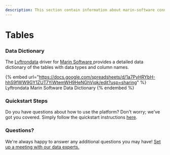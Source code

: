 ```yaml
---
description: This section contain information about marin-software connector tables information
---
```


# Tables

### Data Dictionary

The [Lyftrondata](https://www.lyftrondata.com/) driver for [Marin Software](https://www.lyftrondata.com/integration/marin-software/)[ ](https://www.lyftrondata.com/integration/marin-software/)provides a detailed data dictionary of the tables with data types and column names.

{% embed url="https://docs.google.com/spreadsheets/d/1a7PyHRYbH-hhS9fWW9GY1ZUT7YiWtemWH9HeNGhVjqk/edit?usp=sharing" %}
Lyftrondata Marin Software Data Dictionary
{% endembed %}

### Quickstart Steps

Do you have questions about how to use the platform? Don't worry; we've got you covered. Simply follow the quickstart instructions [here](../../../../quickstart-steps.md).

### Questions? <a href="#questions" id="questions"></a>

We're always happy to answer any additional questions you may have! [Set up a meeting with our data experts.](https://www.lyftrondata.com/book-a-meeting/)

